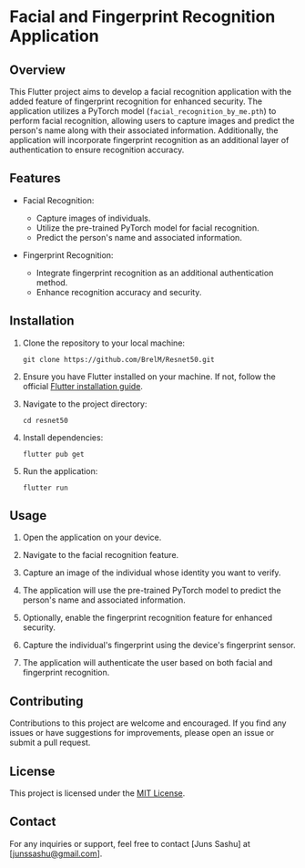 # Facial and Fingerprint Recognition Application

## Overview

This Flutter project aims to develop a facial recognition application with the added feature of fingerprint recognition for enhanced security. The application utilizes a PyTorch model (`facial_recognition_by_me.pth`) to perform facial recognition, allowing users to capture images and predict the person's name along with their associated information. Additionally, the application will incorporate fingerprint recognition as an additional layer of authentication to ensure recognition accuracy.

## Features

- Facial Recognition:
    - Capture images of individuals.
    - Utilize the pre-trained PyTorch model for facial recognition.
    - Predict the person's name and associated information.

- Fingerprint Recognition:
    - Integrate fingerprint recognition as an additional authentication method.
    - Enhance recognition accuracy and security.

## Installation

1. Clone the repository to your local machine:

    ```
    git clone https://github.com/BrelM/Resnet50.git
    ```

2. Ensure you have Flutter installed on your machine. If not, follow the official [Flutter installation guide](https://flutter.dev/docs/get-started/install).

3. Navigate to the project directory:

    ```
    cd resnet50
    ```

4. Install dependencies:

    ```
    flutter pub get
    ```

5. Run the application:

    ```
    flutter run
    ```

## Usage

1. Open the application on your device.

2. Navigate to the facial recognition feature.

3. Capture an image of the individual whose identity you want to verify.

4. The application will use the pre-trained PyTorch model to predict the person's name and associated information.

5. Optionally, enable the fingerprint recognition feature for enhanced security.

6. Capture the individual's fingerprint using the device's fingerprint sensor.

7. The application will authenticate the user based on both facial and fingerprint recognition.

## Contributing

Contributions to this project are welcome and encouraged. If you find any issues or have suggestions for improvements, please open an issue or submit a pull request.

## License

This project is licensed under the [MIT License](LICENSE).

## Contact

For any inquiries or support, feel free to contact [Juns Sashu] at [junssashu@gmail.com].
